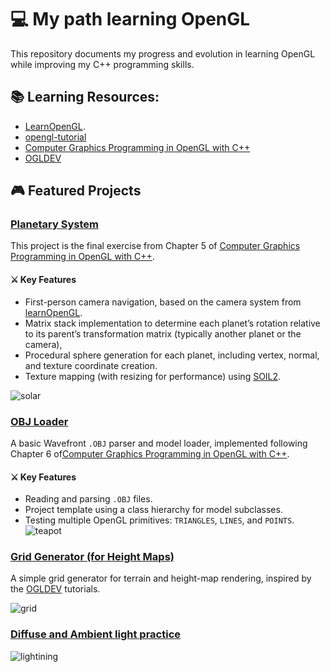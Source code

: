 # 💻  My path learning OpenGL  

This repository documents my progress and evolution in learning OpenGL while improving my C++ programming skills.

## 📚 Learning Resources: 

- [LearnOpenGL](https://learnopengl.com/). 
- [opengl-tutorial](https://www.opengl-tutorial.org/)
- [Computer Graphics Programming in OpenGL with C++](https://www.degruyterbrill.com/document/doi/10.1515/9781501519567/html?lang=en)
- [OGLDEV](https://www.youtube.com/@OGLDEV)


## 🎮 Featured Projects 

### [Planetary System](scripts/CH_6/exercises/solar_system/)
This project is the final exercise from Chapter 5 of [Computer Graphics Programming in OpenGL with C++](https://www.degruyterbrill.com/document/doi/10.1515/9781501519567/html?lang=en). 

#### ⚔️ Key Features
- First-person camera navigation, based on the camera system from [learnOpenGL](https://learnopengl.com/Getting-started/Camera).
- Matrix stack implementation to determine each planet’s rotation relative to its parent’s transformation matrix (typically another planet or the camera), 
- Procedural sphere generation for each planet, including vertex, normal, and texture coordinate creation. 
- Texture mapping (with resizing for performance) using [SOIL2](https://github.com/SpartanJ/SOIL2).  

![solar](https://github.com/user-attachments/assets/6c8c69be-afcc-4a2d-ba13-21d3a59b4130)


### [OBJ Loader](templates/t_02_5/) 
A basic Wavefront `.OBJ` parser and model loader, implemented following Chapter 6 of[Computer Graphics Programming in OpenGL with C++](https://www.degruyterbrill.com/document/doi/10.1515/9781501519567/html?lang=en).

#### ⚔️ Key Features
- Reading and parsing `.OBJ` files. 
- Project template using a class hierarchy for model subclasses. 
- Testing multiple OpenGL primitives: `TRIANGLES`, `LINES`, and `POINTS`. 
![teapot](https://github.com/user-attachments/assets/2bfe72c3-309a-4402-a9f6-7873feef8776)

### [Grid Generator (for Height Maps)](templates/t_03/)
A simple grid generator for terrain and height-map rendering, inspired by the [OGLDEV](https://www.youtube.com/@OGLDEV) tutorials.

![grid](https://github.com/user-attachments/assets/cace10f4-1ea4-4d23-bbfe-cf5780d7215f)

### [Diffuse and Ambient light practice](templates/t_04/)
![lightining](https://github.com/user-attachments/assets/158c8261-9de2-426c-a3f6-ee500ee3d31f)
